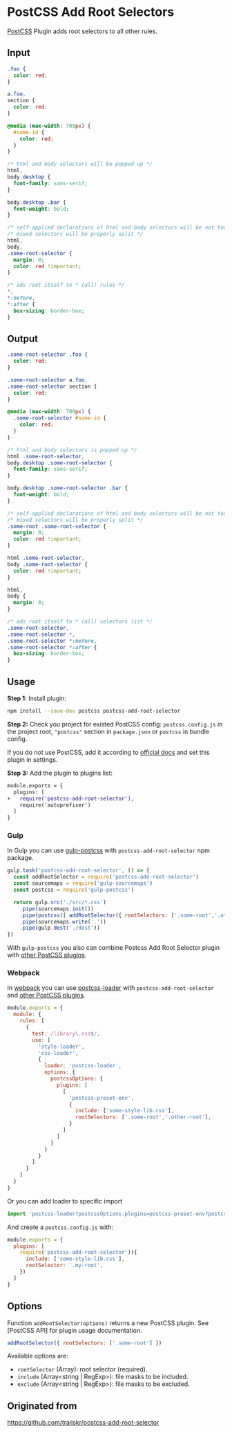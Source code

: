 # PostCSS Add Root Selectors

[PostCSS] Plugin adds root selectors to all other rules.

[PostCSS]: https://github.com/postcss/postcss

## Input

```css
.foo {
  color: red;
}

a.foo,
section {
  color: red;
}

@media (max-width: 700px) {
  #some-id {
    color: red;
  }
}

/* html and body selectors will be popped up */
html,
body.desktop {
  font-family: sans-serif;
}

body.desktop .bar {
  font-weight: bold;
}

/* self-applied declarations of html and body selectors will be not touched */
/* mixed selectors will be properly split */
html,
body,
.some-root-selector {
  margin: 0;
  color: red !important;
}

/* ads root itself to * (all) rules */
*,
*:before,
*:after {
  box-sizing: border-box;
}
```

## Output

```css
.some-root-selector .foo {
  color: red;
}

.some-root-selector a.foo,
.some-root-selector section {
  color: red;
}

@media (max-width: 700px) {
  .some-root-selector #some-id {
    color: red;
  }
}

/* html and body selectors is popped up */
html .some-root-selector,
body.desktop .some-root-selector {
  font-family: sans-serif;
}

body.desktop .some-root-selector .bar {
  font-weight: bold;
}

/* self-applied declarations of html and body selectors will be not touched */
/* mixed selectors will be properly split */
.some-root .some-root-selector {
  margin: 0;
  color: red !important;
}

html .some-root-selector,
body .some-root-selector {
  color: red !important;
}

html,
body {
  margin: 0;
}

/* ads root itself to * (all) selectors list */
.some-root-selector,
.some-root-selector *,
.some-root-selector *:before,
.some-root-selector *:after {
  box-sizing: border-box;
}
```

## Usage

**Step 1:** Install plugin:

```sh
npm install --save-dev postcss postcss-add-root-selector
```

**Step 2:** Check you project for existed PostCSS config: `postcss.config.js`
in the project root, `"postcss"` section in `package.json`
or `postcss` in bundle config.

If you do not use PostCSS, add it according to [official docs]
and set this plugin in settings.

**Step 3:** Add the plugin to plugins list:

```diff
module.exports = {
  plugins: [
+   require('postcss-add-root-selector'),
    require('autoprefixer')
  ]
}
```

### Gulp

In Gulp you can use [gulp-postcss] with `postcss-add-root-selector` npm package.

```js
gulp.task('postcss-add-root-selector', () => {
  const addRootSelector = require('postcss-add-root-selector')
  const sourcemaps = require('gulp-sourcemaps')
  const postcss = require('gulp-postcss')

  return gulp.src('./src/*.css')
    .pipe(sourcemaps.init())
    .pipe(postcss([ addRootSelector({ rootSelectors: ['.some-root','.other-root'] }) ]))
    .pipe(sourcemaps.write('.'))
    .pipe(gulp.dest('./dest'))
})
```

With `gulp-postcss` you also can combine Postcss Add Root Selector plugin
with [other PostCSS plugins].

[gulp-postcss]:          https://github.com/postcss/gulp-postcss
[other PostCSS plugins]: https://github.com/postcss/postcss#plugins

### Webpack

In [webpack] you can use [postcss-loader] with `postcss-add-root-selector`
and [other PostCSS plugins].

```js
module.exports = {
  module: {
    rules: [
      {
        test: /library\.css$/,
        use: [
          'style-loader',
          'css-loader',
          {
            loader: 'postcss-loader',
            options: {
              postcssOptions: {
                plugins: [
                  [
                    'postcss-preset-env',
                    {
                      include: ['some-style-lib.css'],
                      rootSelectors: ['.some-root','.other-root'],
                    }
                  ]
                ]
              }
            }
          }
        ]
      }
    ]
  }
}
```

Or you can add loader to specific import

```js
import 'postcss-loader?postcssOptions.plugins=postcss-preset-env?postcssOptions.plugins.rootSelector=.some-root!./library.css'
```

And create a `postcss.config.js` with:

```js
module.exports = {
  plugins: [
    require('postcss-add-root-selector')({
      include: ['some-style-lib.css'],
      rootSelector: '.my-root',
    })
  ]
}
```

## Options

Function `addRootSelector(options)` returns a new PostCSS plugin.
See [PostCSS API] for plugin usage documentation.

```js
addRootSelector({ rootSelectors: ['.some-root'] })
```

Available options are:

* `rootSelector` (Array<string>): root selector (required).
* `include` (Array<string | RegExp>): file masks to be included.
* `exclude` (Array<string | RegExp>): file masks to be excluded.

[postcss-loader]:        https://github.com/postcss/postcss-loader
[webpack]:               https://webpack.js.org/
[official docs]: https://github.com/postcss/postcss#usage

## Originated from

<https://github.com/trailskr/postcss-add-root-selector>
